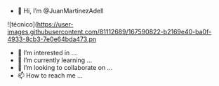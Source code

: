 - 👋 Hi, I’m @JuanMartinezAdell

![técnico](https://user-images.githubusercontent.com/81112689/167590822-b2169e40-ba0f-4933-8cb3-7e0e64bda473.pn

- 👀 I’m interested in ...
- 🌱 I’m currently learning ...
- 💞️ I’m looking to collaborate on ...
- 📫 How to reach me ...

<!---
JuanMartinezAdell/JuanMartinezAdell is a ✨ special ✨ repository because its `README.md` (this file) appears on your GitHub profile.
You can click the Preview link to take a look at your changes.
--->
